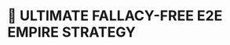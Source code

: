 <!-- Optimized: 2025-10-06 -->
<!-- RPM: 1.1.2.1.1.1.2.1_ULTIMATE_FALLACY_FREE_E2E_EMPIRE_STRATEGY_20251006 -->
<!-- Session: E2E RPM DNA Application -->
<!-- AOM: RND (Reggie & Dro) -->
<!-- COI: LEADERSHIP -->
<!-- RPM: HIGH -->
<!-- ACTION: BUILD -->

# 🚀 ULTIMATE FALLACY-FREE E2E EMPIRE STRATEGY
